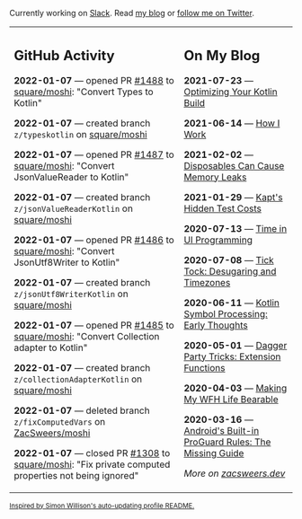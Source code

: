 Currently working on [Slack](https://slack.com/). Read [my blog](https://zacsweers.dev/) or [follow me on Twitter](https://twitter.com/ZacSweers).

<table><tr><td valign="top" width="60%">

## GitHub Activity
<!-- githubActivity starts -->
**2022-01-07** — opened PR [#1488](https://github.com/square/moshi/pull/1488) to [square/moshi](https://github.com/square/moshi): "Convert Types to Kotlin"

**2022-01-07** — created branch `z/typeskotlin` on [square/moshi](https://github.com/square/moshi)

**2022-01-07** — opened PR [#1487](https://github.com/square/moshi/pull/1487) to [square/moshi](https://github.com/square/moshi): "Convert JsonValueReader to Kotlin"

**2022-01-07** — created branch `z/jsonValueReaderKotlin` on [square/moshi](https://github.com/square/moshi)

**2022-01-07** — opened PR [#1486](https://github.com/square/moshi/pull/1486) to [square/moshi](https://github.com/square/moshi): "Convert JsonUtf8Writer to Kotlin"

**2022-01-07** — created branch `z/jsonUtf8WriterKotlin` on [square/moshi](https://github.com/square/moshi)

**2022-01-07** — opened PR [#1485](https://github.com/square/moshi/pull/1485) to [square/moshi](https://github.com/square/moshi): "Convert Collection adapter to Kotlin"

**2022-01-07** — created branch `z/collectionAdapterKotlin` on [square/moshi](https://github.com/square/moshi)

**2022-01-07** — deleted branch `z/fixComputedVars` on [ZacSweers/moshi](https://github.com/ZacSweers/moshi)

**2022-01-07** — closed PR [#1308](https://github.com/square/moshi/pull/1308) to [square/moshi](https://github.com/square/moshi): "Fix private computed properties not being ignored"
<!-- githubActivity ends -->
</td><td valign="top" width="40%">

## On My Blog
<!-- blog starts -->
**2021-07-23** — [Optimizing Your Kotlin Build](https://www.zacsweers.dev/optimizing-your-kotlin-build/)

**2021-06-14** — [How I Work](https://www.zacsweers.dev/how-i-work/)

**2021-02-02** — [Disposables Can Cause Memory Leaks](https://www.zacsweers.dev/disposables-can-cause-memory-leaks/)

**2021-01-29** — [Kapt's Hidden Test Costs](https://www.zacsweers.dev/kapts-hidden-test-costs/)

**2020-07-13** — [Time in UI Programming](https://www.zacsweers.dev/time-in-ui/)

**2020-07-08** — [Tick Tock: Desugaring and Timezones](https://www.zacsweers.dev/ticktock-desugaring-timezones/)

**2020-06-11** — [Kotlin Symbol Processing: Early Thoughts](https://www.zacsweers.dev/kotlin-symbol-processor-early-thoughts/)

**2020-05-01** — [Dagger Party Tricks: Extension Functions](https://www.zacsweers.dev/dagger-party-tricks-extension-functions/)

**2020-04-03** — [Making My WFH Life Bearable](https://www.zacsweers.dev/making-wfh-life-bearable/)

**2020-03-16** — [Android's Built-in ProGuard Rules: The Missing Guide](https://www.zacsweers.dev/android-proguard-rules/)
<!-- blog ends -->
_More on [zacsweers.dev](https://zacsweers.dev/)_
</td></tr></table>

<sub><a href="https://simonwillison.net/2020/Jul/10/self-updating-profile-readme/">Inspired by Simon Willison's auto-updating profile README.</a></sub>